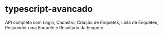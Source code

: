 # typescript-avancado
API completa com Login, Cadastro, Criação de Enquetes, Lista de Enquetes, Responder uma Enquete e Resultado da Enquete.
